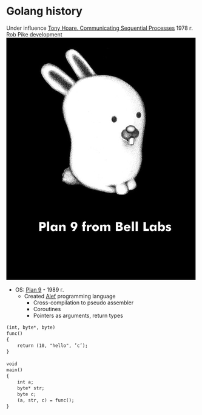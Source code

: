 # Golang history
Under influence [Tony Hoare. Communicating Sequential Processes](https://en.wikipedia.org/wiki/Communicating_sequential_processes) 1978 г. Rob Pike development
![Glenda Bunny](https://raw.githubusercontent.com/ASUTinc/golanglinks/master/history/500px-Glenda_bunny_mascot_of_plan_9_from_bell_black.jpg)
* OS: [Plan 9](https://en.wikipedia.org/wiki/Plan_9_from_Bell_Labs) - 1989 г.
    * Created [Alef](https://en.wikipedia.org/wiki/Alef_(programming_language)) programming language
        * Cross-compilation to pseudo assembler
        * Coroutines
        * Pointers as arguments, return types
```Alef
(int, byte*, byte) 
func() 
{ 
    return (10, "hello", ’c’); 
}

void 
main() 
{
    int a; 
    byte* str; 
    byte c; 
    (a, str, c) = func(); 
}
```